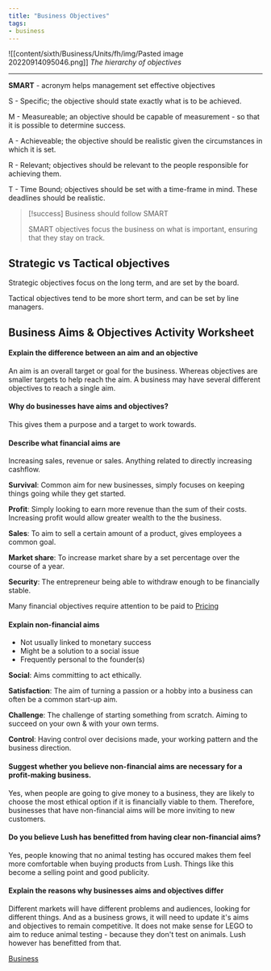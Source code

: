 ```yaml
---
title: "Business Objectives"
tags:
- business
---
```


![[content/sixth/Business/Units/fh/img/Pasted image 20220914095046.png]]
*The hierarchy of objectives*

---


**SMART** - acronym helps management set effective objectives

S - Specific; the objective should state exactly what is to be achieved.

M - Measureable; an objective should be capable of measurement - so that it is possible to determine success.

A - Achieveable; the objective should be realistic given the circumstances in which it is set.

R - Relevant; objectives should be relevant to the people responsible for achieving them.

T - Time Bound; objectives should be set with a time-frame in mind. These deadlines should be realistic.

> [!success] Business should follow SMART
>
> SMART objectives focus the business on what is important, ensuring that they stay on track.

## Strategic vs Tactical objectives

Strategic objectives focus on the long term, and are set by the board.

Tactical objectives tend to be more short term, and can be set by line managers.

## Business Aims & Objectives Activity Worksheet

#### Explain the difference between an aim and an objective
An aim is an overall target or goal for the business. Whereas objectives are smaller targets to help reach the aim. A business may have several different objectives to reach a single aim.

#### Why do businesses have aims and objectives?
This gives them a purpose and a target to work towards.

#### Describe what financial aims are
Increasing sales, revenue or sales. Anything related to directly increasing cashflow.

**Survival**: Common aim for new businesses, simply focuses on keeping things going while they get started.

**Profit**: Simply looking to earn more revenue than the sum of their costs. Increasing profit would allow greater wealth to the the business.

**Sales**: To aim to sell a certain amount of a product, gives employees a common goal.

**Market share**: To increase market share by a set percentage over the course of a year.

**Security**: The entrepreneur being able to withdraw enough to be financially stable.

Many financial objectives require attention to be paid to [Pricing](sixth/Business/Units/fh/ProfitMeasurement)

#### Explain non-financial aims

- Not usually linked to monetary success
- Might be a solution to a social issue
- Frequently personal to the founder(s)

**Social**: Aims committing to act ethically. 

**Satisfaction**: The aim of turning a passion or a hobby into a business can often be a common start-up aim. 

**Challenge**: The challenge of starting something from scratch. Aiming to succeed on your own & with your own terms.

**Control**: Having control over decisions made, your working pattern and the business direction.

#### Suggest whether you believe non-financial aims are necessary for a profit-making business.

Yes, when people are going to give money to a business, they are likely to choose the most ethical option if it is financially viable to them. Therefore, businesses that have non-financial aims will be more inviting to new customers.

#### Do you believe Lush has benefitted from having clear non-financial aims?
Yes, people knowing that no animal testing has occured makes them feel more comfortable when buying products from Lush. Things like this become a selling point and good publicity.

#### Explain the reasons why businesses aims and objectives differ

Different markets will have different problems and audiences, looking for different things. And as a business grows, it will need to update it's aims and objectives to remain competitive. It does not make sense for LEGO to aim to reduce animal testing - because they don't test on animals. Lush however has benefitted from that.

[Business](/Business)